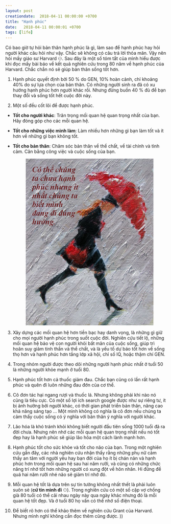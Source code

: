 ```yaml
---
layout: post
creationdate:  2018-04-11 00:00:00 +0700
title: "Hạnh phúc"
date:   2018-04-11 00:00:01 +0700
tags: [life]
---
```


Có bao giờ tự hỏi bản thân hạnh phúc là gì, làm sao để hạnh phúc hay hỏi người khác câu hỏi như vậy. Chắc sẽ không có câu trả lời thỏa mãn. Vậy nên hỏi mấy giáo sư Harvard &#9863;. Sau đây là một số tóm tắt của mình hiểu được khi đọc mấy bài báo về kết quả nghiên cứu trong 80 năm về hạnh phúc của Harvard. Chắc chắn nó sẽ giúp bản thân sống tốt hơn.

1. Hạnh phúc quyết định bởi 50 % do GEN, 10% hoàn cảnh, chỉ khoảng 40% do sự lựa chọn của bản thân. Có những người sinh ra đã có xu hướng hạnh phúc hơn người khác rồi. Nhưng đừng buồn 40 % đủ để bạn thay đổi và sống tốt hết cuộc đời này.

2. Một số đều cốt lõi để được hạnh phúc.
- **Tốt cho người khác**:
	Trân trọng mối quan hệ quan trọng nhất của bạn. Hãy đóng góp cho các mỗi quan hệ.
- **Tốt cho những việc mình làm**:
	Làm nhiều hơn những gì bạn làm tốt và ít hơn về những gì bạn không tốt.
- **Tốt cho bản thân**: 
	Chăm sóc bản thân về thể chất, về tài chính và tình cảm. Cân bằng công việc và cuộc sống của bạn.
	
	
	<img style = "display: block; width: 400px;  max-width: 100%; margin: auto;"  src="/assets/pictures/rightWay.jpg" alt="Einstein">

3. Xây dựng các mối quan hệ hơn tiền bạc hay danh vọng, là những gì giữ cho mọi người hạnh phúc trong suốt cuộc đời. Nghiên cứu tiết lộ, những mối quan hệ bảo vệ con người khỏi bất mãn của cuộc sống, giúp trì hoãn suy giảm tinh thần và thể chất, và là yếu tố dự báo tốt hơn về sống thọ hơn và hạnh phúc hơn tầng lớp xã hội, chỉ số IQ, hoặc thậm chí GEN.

4. Trong nhóm người được theo dõi những người hạnh phúc nhất ở tuổi 50 là những người khỏe mạnh ở tuổi 80.

5. Hạnh phúc tốt hơn cả thuốc giảm đau. Chắc bạn cũng có lần rất hạnh phúc và quên đi luôn những đau đớn của cơ thể.

6. Cô đơn tác hại ngang rượi và thuốc lá. Nhưng không phải khi nào nó cũng là tiêu cực. Có một số lợi ích search google được như sự riêng tư, ít bị ảnh hưởng bởi người khác, có thời gian phát triển bản thân, nâng cao khả năng sáng tạo ... Một mình không có nghĩa là cô đơn nếu chúng ta cảm thấy cuộc sống có ý nghĩa với bản thân ý nghĩa với người khác.

7. Lão hóa là khó tránh khỏi không biết người đầu tiên sống 1000 tuổi đã ra đời chưa. Nhưng nên nhớ các mỗi quan hệ quan trọng nhất nếu nó tốt đẹp hay là hạnh phúc sẽ giúp lão hõa một cách lành mạnh hơn.

8. Hạnh phúc tốt cho sức khỏe và tốt cho não của bạn.
Trong một nghiên cứu gần đây, các nhà nghiên cứu nhận thấy rằng những phụ nữ cảm thấy an tâm với người yêu hay bạn đời của họ ít bị chán nản và hạnh phúc hơn trong mối quan hệ sau hai năm rưỡi, và cũng có những chức năng trí nhớ tốt hơn những người có xung đột về hôn nhân. Hi đừng để quá hai năm rưỡi nhé não sẽ giảm trí nhớ đó.

9. Mỗi quan hệ tốt là dựa trên sự tin tưởng không nhất thết là phải luôn suôn sẻ (**cứ tin mình đi** &#9863;). Trong nghiên cứu có một số cặp vợ chồng già 80 tuổi có thể cãi nhau ngày  này qua ngày khác nhưng đó là mỗi quan hệ tốt đẹp. Và ở tuổi 80 họ vấn có thể nhớ số điện thoại.

10. Để biết rõ hơn có thể khảo thêm về nghiên cứu Grant của Harvard. Nhưng mình nghĩ không cần đọc thêm cũng được. ))
